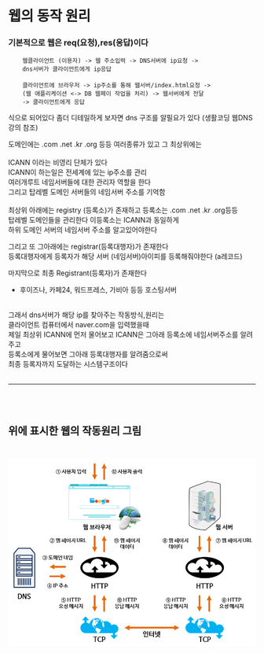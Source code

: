 # 웹의 동작 원리

### 기본적으로 웹은 req(요청),res(응답)이다

        웹클라이언트 (이용자) -> 웹 주소입력 -> DNS서버에 ip요청 ->
        dns서버가 클라이언트에게 ip응답

        클라이언트에 브라우저 -> ip주소를 통해 웹서버/index.html요청 ->
        (웹 애플리케이션 <-> DB 웹페이 작업을 처리) -> 웹서버에게 전달
        -> 클라이언트에게 응답

식으로 되어있다 좀더 디테일하게 보자면 dns 구조를 알필요가 있다 (생활코딩 웹DNS강의 참조)

도메인에는 .com .net .kr .org 등등 여러종류가 있고 그 최상위에는<br><br>
ICANN 이라는 비영리 단체가 있다<br>
ICANN이 하는일은 전세계에 있는 ip주소를 관리<br> 여러개루트 네임서버들에 대한 관리자 역할을 한다<br>
그리고 탑레벨 도메인 서버들의 네임서버 주소를 기억함<br><br>
최상위 아래에는 registry (등록소)가 존재하고 등록소는 .com .net .kr .org등등<br> 탑레벨 도메인들을 관리한다 이등록소는 ICANN과 동일하게<br>
하위 도메인 서버의 네임서버 주소를 알고있어야한다

그리고 또 그아래에는 registrar(등록대행자)가 존재한다<br>
등록대행자에게 등록자가 해당 서버 (네임서버)아이피를 등록해줘야한다 (a레코드)

마지막으로 최종 Registrant(등록자)가 존재한다<br>

- 후이즈나, 카페24, 워드프레스, 가비아 등등 호스팅서버<br><br>

그래서 dns서버가 해당 ip를 찾아주는 작동방식,원리는 <br>클라이언트 컴퓨터에서 naver.com을 입력했을때<br> 제일 최상위 ICANN에 먼저 물어보고
ICANN은 그아래 등록소에 네임서버주소를 알려주고<br> 등록소에게 물어보면 그아래 등록대행자를 알려줌으로써<br>
최종 등록자까지 도달하는 시스템구조이다<br><br>

---

<br><br>

## 위에 표시한 웹의 작동원리 그림<br><br>

![그림](web.png)

